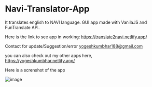 # Navi-Translator-App
It translates english to NAVI language.
GUI app made with VanilaJS and FunTranslate API.

Here is the link to see app in working:
https://translate2navi.netlify.app/

Contact for update/Suggestion/error
yogeshkumbhar188@gmail.com

you can also check out my other apps here,
https://yogeshkumbhar.netlify.app/

Here is a screnshot of the app

![image](https://user-images.githubusercontent.com/111835554/211300901-6f402bf7-23da-4c68-aa8a-dada0564f46e.png)

